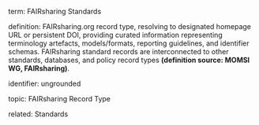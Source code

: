 term: FAIRsharing Standards

definition: FAIRsharing.org record type, resolving to designated homepage URL or persistent DOI, providing curated information representing terminology artefacts, models/formats, reporting guidelines, and identifier schemas. FAIRsharing standard records are interconnected to other standards, databases, and policy record types **(definition source: MOMSI WG, FAIRsharing)**.

identifier: ungrounded

topic: FAIRsharing Record Type

related: Standards